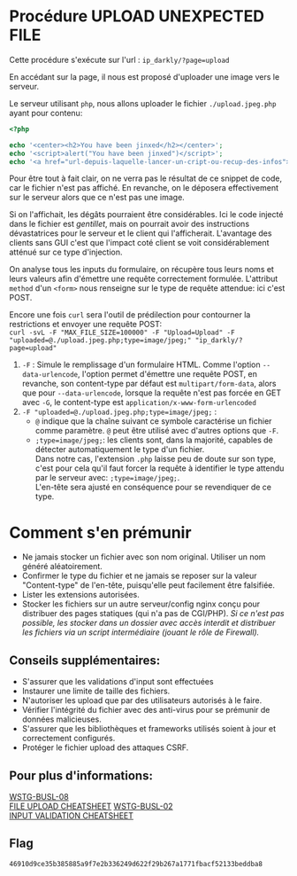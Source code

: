 # Procédure UPLOAD UNEXPECTED FILE 

Cette procédure s'exécute sur l'url : `ip_darkly/?page=upload`

En accédant sur la page, il nous est proposé d'uploader une image vers
le serveur.

Le serveur utilisant `php`, nous allons uploader le fichier `./upload.jpeg.php` ayant pour contenu: 
```php
<?php

echo '<center><h2>You have been jinxed</h2></center>';
echo '<script>alert("You have been jinxed")</script>';
echo '<a href="url-depuis-laquelle-lancer-un-cript-ou-recup-des-infos">You will be jinxed</a>';
```

Pour être tout à fait clair, on ne verra pas le résultat de ce snippet
de code, car le fichier n'est pas affiché. En revanche, on le déposera
effectivement sur le serveur alors que ce n'est pas une image.

Si on l'affichait, les dégâts pourraient être considérables. Ici le code
injecté dans le fichier est *gentillet*, mais on pourrait avoir des
instructions dévastatrices pour le serveur et le client qui
l'afficherait. L'avantage des clients sans GUI c'est que l'impact coté
client se voit considérablement atténué sur ce type d'injection.

On analyse tous les inputs du formulaire, on
récupère tous leurs noms et leurs valeurs afin d'émettre une requête correctement formulée. L'attribut `method` d'un `<form>` nous renseigne sur le type de requête attendue: ici c'est POST. 

Encore une fois `curl` sera l'outil de prédilection pour contourner la
restrictions et envoyer une requête POST:   
`curl -svL -F "MAX_FILE_SIZE=100000" -F "Upload=Upload" -F "uploaded=@./upload.jpeg.php;type=image/jpeg;" "ip_darkly/?page=upload"`

1. `-F` : Simule le remplissage d'un formulaire HTML. Comme l'option `--data-urlencode`,
   l'option permet d'émettre une requête POST, en revanche, son content-type
   par défaut est `multipart/form-data`, alors que pour
   `--data-urlencode`, lorsque la requête n'est pas forcée en GET avec
   `-G`, le content-type est `application/x-www-form-urlencoded`
2. `-F "uploaded=@./upload.jpeg.php;type=image/jpeg;` : 
    - `@` indique que la chaîne suivant ce symbole caractérise un fichier comme paramètre.
        `@` peut être utilisé avec d'autres options que `-F`.  
    - `;type=image/jpeg;`: les clients sont, dans la majorité, capables de détecter automatiquement le type d'un fichier.  
        Dans notre cas, l'extension `.php` laisse peu de doute sur son type, c'est pour cela qu'il faut forcer la requête à identifier le type attendu par le serveur avec: `;type=image/jpeg;`.  
        L'en-tête sera ajusté en conséquence pour se revendiquer de ce type.


# Comment s'en prémunir

- Ne jamais stocker un fichier avec son nom original. Utiliser un nom
  généré aléatoirement.
- Confirmer le type du fichier et ne jamais se reposer sur la valeur
  "Content-type" de l'en-tête, puisqu'elle peut facilement être
  falsifiée.
- Lister les extensions autorisées.
- Stocker les fichiers sur un autre serveur/config nginx conçu pour
  distribuer des pages statiques (qui n'a pas de CGI/PHP). *Si ce n'est
  pas possible, les stocker dans un dossier avec accès interdit et
  distribuer les fichiers via un script intermédiaire (jouant le rôle de Firewall).*

## Conseils supplémentaires:

- S'assurer que les validations d'input sont effectuées
- Instaurer une limite de taille des fichiers.
- N'autoriser les upload que par des utilisateurs autorisés à le faire.
- Vérifier l'intégrité du fichier avec des anti-virus pour se prémunir
  de données malicieuses. <!-- Le porte monnaie va prendre un coup -->
- S'assurer que les bibliothèques et frameworks utilisés soient à jour
  et correctement configurés.
- Protéger le fichier upload des attaques CSRF. <!-- 100% comme tout autre formulaire! -->


## Pour plus d'informations:  
[WSTG-BUSL-08](https://github.com/clallier94/wstg-translation-fr/blob/main/4-Web_Application_Security_Testing/10-Business_Logic_Testing/08-Test_Upload_of_Unexpected_File_Types.md)   
[FILE UPLOAD CHEATSHEET]( https://cheatsheetseries.owasp.org/cheatsheets/File_Upload_Cheat_Sheet.html)
[WSTG-BUSL-02](https://github.com/clallier94/wstg-translation-fr/blob/main/4-Web_Application_Security_Testing/10-Business_Logic_Testing/02-Test_Ability_to_Forge_Requests.md)   
[INPUT VALIDATION CHEATSHEET](https://cheatsheetseries.owasp.org/cheatsheets/Input_Validation_Cheat_Sheet.html)   

## Flag
```text
46910d9ce35b385885a9f7e2b336249d622f29b267a1771fbacf52133beddba8
```

